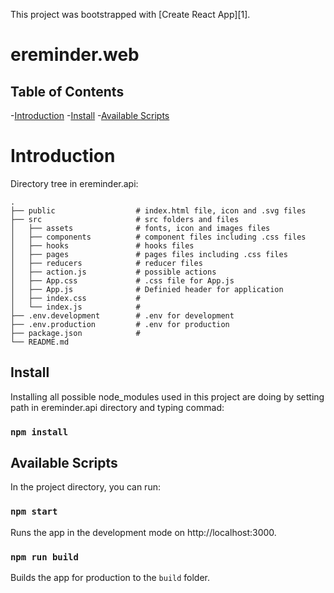 This project was bootstrapped with [Create React App][1].

# ereminder.web


## Table of Contents

-[Introduction](#introduction)
-[Install](#install)
-[Available Scripts](#availableScripts)

# Introduction

Directory tree in ereminder.api: 

    .
    ├── public                  # index.html file, icon and .svg files
    ├── src                     # src folders and files
    │   ├── assets              # fonts, icon and images files 
    │   ├── components          # component files including .css files
    │   ├── hooks               # hooks files
    │   ├── pages               # pages files including .css files
    │   ├── reducers            # reducer files
    │   ├── action.js           # possible actions 
    │   ├── App.css             # .css file for App.js
    │   ├── App.js              # Definied header for application 
    │   ├── index.css           # 
    │   └── index.js            # 
    ├── .env.development        # .env for development
    ├── .env.production         # .env for production
    ├── package.json            #
    └── README.md

## Install

Installing all possible node_modules used in this project are doing by setting path in ereminder.api directory and typing commad:

### `npm install`


## Available Scripts

In the project directory, you can run:

### `npm start`

Runs the app in the development mode on http://localhost:3000.

### `npm run build`

Builds the app for production to the `build` folder.
